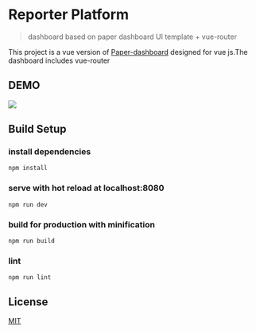 # Reporter Platform
> dashboard based on paper dashboard UI template + vue-router

This project is a vue version of [Paper-dashboard](https://www.creative-tim.com/product/paper-dashboard)
designed for vue js.The dashboard includes vue-router

## DEMO
![](/src/assets/demo/dashboard_demo.gif)

## Build Setup

### install dependencies
```
npm install
```
### serve with hot reload at localhost:8080
```
npm run dev
```
### build for production with minification
```
npm run build
```
### lint
```
npm run lint
```
## License

[MIT](https://github.com/creativetimofficial/vue-paper-dashboard/blob/master/LICENSE.md)
